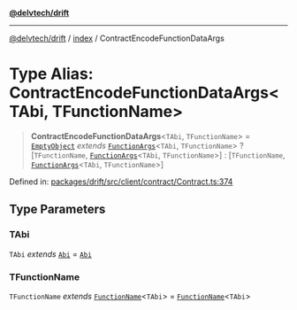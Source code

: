 [**@delvtech/drift**](../../README.md)

***

[@delvtech/drift](../../README.md) / [index](../README.md) / ContractEncodeFunctionDataArgs

# Type Alias: ContractEncodeFunctionDataArgs\<TAbi, TFunctionName\>

> **ContractEncodeFunctionDataArgs**\<`TAbi`, `TFunctionName`\> = [`EmptyObject`](EmptyObject.md) *extends* [`FunctionArgs`](FunctionArgs.md)\<`TAbi`, `TFunctionName`\> ? \[`TFunctionName`, [`FunctionArgs`](FunctionArgs.md)\<`TAbi`, `TFunctionName`\>\] : \[`TFunctionName`, [`FunctionArgs`](FunctionArgs.md)\<`TAbi`, `TFunctionName`\>\]

Defined in: [packages/drift/src/client/contract/Contract.ts:374](https://github.com/delvtech/drift/blob/95370f81f9813e8d583ed884b0b07657be0d8f2c/packages/drift/src/client/contract/Contract.ts#L374)

## Type Parameters

### TAbi

`TAbi` *extends* [`Abi`](Abi.md) = [`Abi`](Abi.md)

### TFunctionName

`TFunctionName` *extends* [`FunctionName`](FunctionName.md)\<`TAbi`\> = [`FunctionName`](FunctionName.md)\<`TAbi`\>
